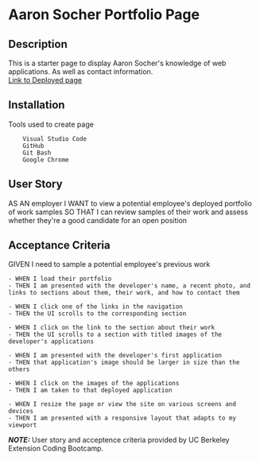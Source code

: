 # Aaron Socher Portfolio Page

## Description

This is a starter page to display Aaron Socher's knowledge of web applications. As well as contact information.  
[Link to Deployed page](https://amesocker.github.io/Aaron-Socher-Portfolio-Page/)

## Installation

Tools used to create page
      
        Visual Studio Code
        GitHub
        Git Bash
        Google Chrome

## User Story

AS AN employer
I WANT to view a potential employee's deployed portfolio of work samples
SO THAT I can review samples of their work and assess whether they're a good candidate for an open position

## Acceptance Criteria

GIVEN I need to sample a potential employee's previous work
    
    - WHEN I load their portfolio
    - THEN I am presented with the developer's name, a recent photo, and links to sections about them, their work, and how to contact them

    - WHEN I click one of the links in the navigation
    - THEN the UI scrolls to the corresponding section
  
    - WHEN I click on the link to the section about their work
    - THEN the UI scrolls to a section with titled images of the developer's applications
 
    - WHEN I am presented with the developer's first application
    - THEN that application's image should be larger in size than the others

    - WHEN I click on the images of the applications
    - THEN I am taken to that deployed application
  
    - WHEN I resize the page or view the site on various screens and devices
    - THEN I am presented with a responsive layout that adapts to my viewport 

**_NOTE:_** User story and acceptence criteria provided by UC Berkeley Extension Coding Bootcamp.
